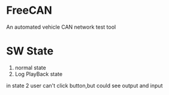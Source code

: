 # FreeCAN
An automated vehicle CAN network test tool

# SW State
1. normal state
2. Log PlayBack state

in state 2 user can't click button,but could see output and input
